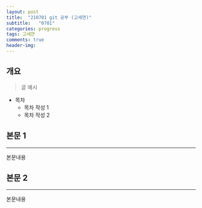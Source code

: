 ```yaml
---
layout: post
title:  "210701 git 공부 (고세연)"
subtitle:   "0701"
categories: progress
tags: 고세연
comments: true
header-img: 
---
```


## 개요
> 글 예시

- 목차
	- 목차 작성 1
	- 목차 작성 2 
  

## 본문 1
---
본문내용



## 본문 2
---
본문내용
